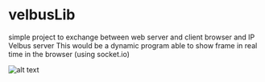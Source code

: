 # velbusLib
simple project to exchange between web server and client browser and IP Velbus server
This would be a dynamic program able to show frame in real time in the browser (using socket.io)

![alt text](https://i.imgur.com/yYkusfG.png)


